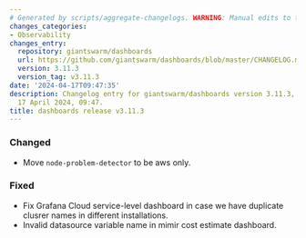 ```yaml
---
# Generated by scripts/aggregate-changelogs. WARNING: Manual edits to this files will be overwritten.
changes_categories:
- Observability
changes_entry:
  repository: giantswarm/dashboards
  url: https://github.com/giantswarm/dashboards/blob/master/CHANGELOG.md#3113---2024-04-17
  version: 3.11.3
  version_tag: v3.11.3
date: '2024-04-17T09:47:35'
description: Changelog entry for giantswarm/dashboards version 3.11.3, published on
  17 April 2024, 09:47.
title: dashboards release v3.11.3
---
```


### Changed
- Move `node-problem-detector` to be aws only.
### Fixed
- Fix Grafana Cloud service-level dashboard in case we have duplicate clusrer names in different
  installations.
- Invalid datasource variable name in mimir cost estimate dashboard.
